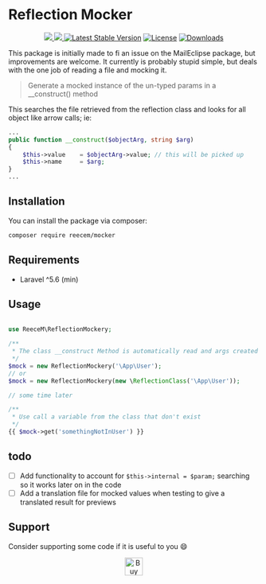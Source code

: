 # Reflection Mocker
<p align="center">
<a href="https://codecov.io/gh/ReeceM/mocker">
  <img src="https://codecov.io/gh/ReeceM/mocker/branch/master/graph/badge.svg" />
</a>
<a href="https://travis-ci.com/ReeceM/mocker">
  <img src="https://travis-ci.com/ReeceM/mocker.svg?branch=master" />
</a>
<a href="https://packagist.org/packages/reecem/mocker"><img src="https://poser.pugx.org/reecem/mocker/v/stable" alt="Latest Stable Version"></a>
<a href="https://packagist.org/packages/reecem/mocker"><img src="https://poser.pugx.org/reecem/mocker/license" alt="License"></a>
<a href="https://packagist.org/packages/reecem/mocker"><img src="https://poser.pugx.org/reecem/mocker/downloads" alt="Downloads"></a>
</p>

This package is initially made to fi an issue on the MailEclipse package, but improvements are welcome.
It currently is probably stupid simple, but deals with the one job of reading a file and mocking it.

> Generate a mocked instance of the un-typed params in a __construct() method

This searches the file retrieved from the reflection class and looks for all object like arrow calls;
ie: 

```php
...
public function __construct($objectArg, string $arg) 
{
    $this->value    = $objectArg->value; // this will be picked up
    $this->name     = $arg;
}
...
```

## Installation

You can install the package via composer:

```bash
composer require reecem/mocker
```
## Requirements 

- Laravel ^5.6 (min)

## Usage

```php

use ReeceM\ReflectionMockery;

/**
 * The class __construct Method is automatically read and args created
 */
$mock = new ReflectionMockery('\App\User');
// or
$mock = new ReflectionMockery(new \ReflectionClass('\App\User'));

// some time later

/**
 * Use call a variable from the class that don't exist
 */
{{ $mock->get('somethingNotInUser') }}

```

## todo

- [ ] Add functionality to account for `$this->internal = $param;` searching so it works later on in the code
- [ ] Add a translation file for mocked values when testing to give a translated result for previews

## Support
Consider supporting some code if it is useful to you :smile:

<p align="center">
<a href='http://bit.ly/2J4ZPBM' target='_blank'><img height='36' style='border:0px;height:36px;' src='https://az743702.vo.msecnd.net/cdn/kofi4.png?v=2' border='0' alt='Buy Me a Coffee at ko-fi.com' /></a>
</p>